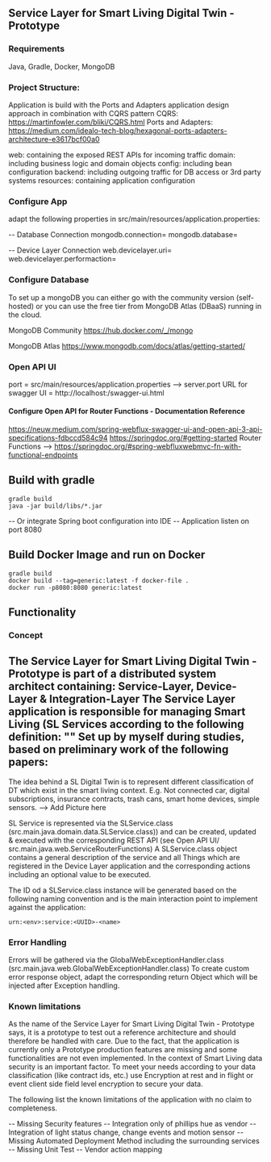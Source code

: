 ## Service Layer for Smart Living Digital Twin - Prototype
### Requirements
Java, Gradle, Docker, MongoDB

### Project Structure: 

Application is build with the Ports and Adapters application design approach in combination with CQRS pattern
CQRS: https://martinfowler.com/bliki/CQRS.html
Ports and Adapters: https://medium.com/idealo-tech-blog/hexagonal-ports-adapters-architecture-e3617bcf00a0

web: containing the exposed REST APIs for incoming traffic 
domain: including business logic and domain objects
config: including bean configuration
backend: including outgoing traffic for DB access or 3rd party systems
resources: containing application configuration

### Configure App
adapt the following properties in src/main/resources/application.properties: 

-- Database Connection
mongodb.connection=<connection string>
mongodb.database=<database>

-- Device Layer Connection
web.devicelayer.uri=<uri>
web.devicelayer.performaction=<path>

### Configure Database
To set up a mongoDB you can either go with the community version (self-hosted) or you can use the free tier from MongoDB Atlas (DBaaS) running in the cloud.

MongoDB Community
https://hub.docker.com/_/mongo

MongoDB Atlas
https://www.mongodb.com/docs/atlas/getting-started/ 

### Open API UI
port = src/main/resources/application.properties --> server.port
URL for swagger UI = http://localhost:<port>/swagger-ui.html

#### Configure Open API for Router Functions - Documentation Reference
https://neuw.medium.com/spring-webflux-swagger-ui-and-open-api-3-api-specifications-fdbccd584c94
https://springdoc.org/#getting-started
Router Functions --> https://springdoc.org/#spring-webfluxwebmvc-fn-with-functional-endpoints

## Build with gradle
```
gradle build
java -jar build/libs/*.jar
```
-- Or integrate Spring boot configuration into IDE
-- Application listen on port 8080

## Build Docker Image and run on Docker

```
gradle build
docker build --tag=generic:latest -f docker-file .
docker run -p8080:8080 generic:latest
```

## Functionality

### Concept 
The Service Layer for Smart Living Digital Twin - Prototype is part of a distributed system architect containing: Service-Layer, Device-Layer & Integration-Layer
The Service Layer application is responsible for managing Smart Living (SL Services according to the following definition: ""
Set up by myself during studies, based on preliminary work of the following papers:
-- 

The idea behind a SL Digital Twin is to represent different classification of DT which exist in the smart living context. E.g. Not connected car, digital subscriptions, insurance contracts, trash cans, smart home devices, simple sensors.
--> Add Picture here

SL Service is represented via the SLService.class (src.main.java.domain.data.SLService.class)) and can be created, updated & executed with the corresponding REST API (see Open API UI/ src.main.java.web.ServiceRouterFunctions)
A SLService.class object contains a general description of the service and all Things which are registered in the Device Layer application and the corresponding actions including an optional value to be executed. 

The ID od a SLService.class instance will be generated based on the following naming convention and is the main interaction point to implement against the application:
```
urn:<env>:service:<UUID>-<name>
```

### Error Handling
Errors will be gathered via the GlobalWebExceptionHandler.class (src.main.java.web.GlobalWebExceptionHandler.class)
To create custom error response object, adapt the corresponding return Object which will be injected after Exception handling. 

### Known limitations
As the name of the Service Layer for Smart Living Digital Twin - Prototype says, it is a prototype to test out a reference architecture and should therefore be handled with care.
Due to the fact, that the application is currently only a Prototype production features are missing and some functionalities are not even implemented.
In the context of Smart Living data security is an important factor. To meet your needs according to your data classification (like contract ids, etc.)
use Encryption at rest and in flight or event client side field level encryption to secure your data.

The following list the known limitations of the application with no claim to completeness.

-- Missing Security features
-- Integration only of phillips hue as vendor
-- Integration of light status change, change events and motion sensor
-- Missing Automated Deployment Method including the surrounding services
-- Missing Unit Test
-- Vendor action mapping
 



